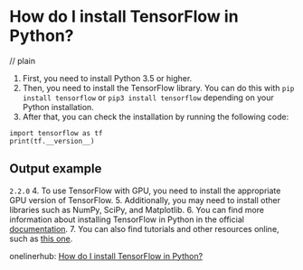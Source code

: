 # How do I install TensorFlow in Python?
// plain

1. First, you need to install Python 3.5 or higher.
2. Then, you need to install the TensorFlow library. You can do this with `pip install tensorflow` or `pip3 install tensorflow` depending on your Python installation.
3. After that, you can check the installation by running the following code:
```
import tensorflow as tf
print(tf.__version__)
```
## Output example
 `2.2.0`
4. To use TensorFlow with GPU, you need to install the appropriate GPU version of TensorFlow.
5. Additionally, you may need to install other libraries such as NumPy, SciPy, and Matplotlib.
6. You can find more information about installing TensorFlow in Python in the official [documentation](https://www.tensorflow.org/install/pip).
7. You can also find tutorials and other resources online, such as [this one](https://www.datacamp.com/community/tutorials/tensorflow-tutorial).

onelinerhub: [How do I install TensorFlow in Python?](https://onelinerhub.com/python-tensorflow/how-do-i-install-tensorflow-in-python-1687078674)